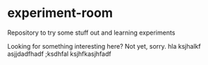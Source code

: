 # experiment-room
Repository to try some stuff out and learning experiments

Looking for something interesting here? Not yet, sorry.
hla ksjhalkf asjjdadfhadf
;ksdhfal ksjhfkasjhfadf

